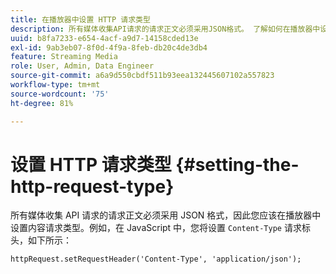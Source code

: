 ```yaml
---
title: 在播放器中设置 HTTP 请求类型
description: 所有媒体收集API请求的请求正文必须采用JSON格式。 了解如何在播放器中设置内容请求类型。
uuid: b8fa7233-e654-4acf-a9d7-14158cded13e
exl-id: 9ab3eb07-8f0d-4f9a-8feb-db20c4de3db4
feature: Streaming Media
role: User, Admin, Data Engineer
source-git-commit: a6a9d550cbdf511b93eea132445607102a557823
workflow-type: tm+mt
source-wordcount: '75'
ht-degree: 81%

---
```


# 设置 HTTP 请求类型 {#setting-the-http-request-type}

所有媒体收集 API 请求的请求正文必须采用 JSON 格式，因此您应该在播放器中设置内容请求类型。例如，在 JavaScript 中，您将设置 `Content-Type` 请求标头，如下所示：

```
httpRequest.setRequestHeader('Content-Type', 'application/json'); 
```
